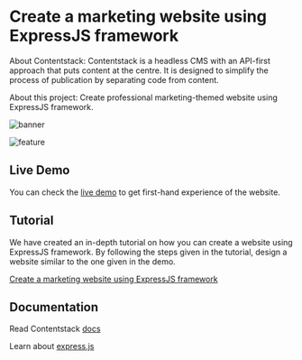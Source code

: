 # Create a marketing website using ExpressJS framework

About Contentstack: Contentstack is a headless CMS with an API-first approach that puts content at the centre. It is designed to simplify the process of publication by separating code from content.

About this project: Create professional marketing-themed website using ExpressJS framework.


![banner](https://images.contentstack.io/v3/assets/blt2f8208e2d15beeb0/bltcff0c33efe5bc1aa/592823b1237795ad38c68dd5/download "banner.png")

![feature](https://images.contentstack.io/v3/assets/blt2f8208e2d15beeb0/bltf278eb4e482ff9cf/592823ef3df60860431f2621/download "feature.png")


## Live Demo

You can check the [live demo](https://marketing-theme.herokuapp.com/) to get first-hand experience of the website.


## Tutorial

We have created an in-depth tutorial on how you can create a website using ExpressJS framework. By following the steps given in the tutorial, design a website similar to the one given in the demo.

[Create a marketing website using ExpressJS framework](https://www.contentstack.com/docs/example-apps/build-a-marketing-website-using-express-and-contentstack)


## Documentation

Read Contentstack [docs](https://www.contentstack.com/docs/)

Learn about [express.js](https://expressjs.com/)
